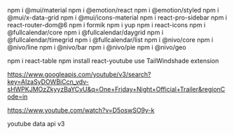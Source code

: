 npm i @mui/material
npm i @emotion/react
npm i @emotion/styled
npm i @mui/x-data-grid
npm i @mui/icons-material
npm i react-pro-sidebar
npm i react-router-dom@6
npm i formik
npm i yup
npm i react-icons
npm i @fullcalendar/core
npm i @fullcalendar/daygrid
npm i @fullcalendar/timegrid
npm i @fullcalendar/list
npm i @nivo/core
npm i @nivo/line
npm i @nivo/bar
npm i @nivo/pie
npm i @nivo/geo

npm i react-table
npm install react-youtube
use TailWindshade extension

https://www.googleapis.com/youtube/v3/search?key=AIzaSyDOWBiCcn_vdv-sHWPKJMOzZkyyzBaYCvU&q=One+Friday+Night+Official+Trailer&regionCode=in

https://www.youtube.com/watch?v=D5oswSO9y-k

youtube data api v3
